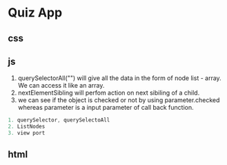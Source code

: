 # Quiz App

## css

## js

1. querySelectorAll("") will give all the data in the form of node list - array. We can access it like an array.
2. nextElementSibling will perfom action on next sibiling of a child.
3. we can see if the object is checked or not by using parameter.checked whereas parameter is a input parameter of call back function.

```js
1. querySelector, querySelectoAll
2. ListNodes
3. view port
```

## html
